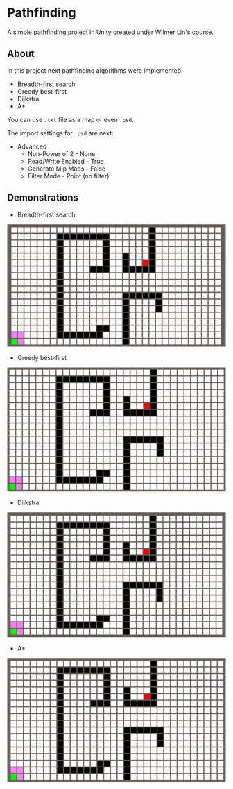 # Pathfinding

A simple pathfinding project in Unity created under Wilmer Lin's [course](https://www.udemy.com/course/pathfinding-in-unity/).

## About

In this project next pathfinding algorithms were implemented:

- Breadth-first search
- Greedy best-first
- Dijkstra
- A*

You can use `.txt` file as a map or even `.psd`.

The import settings for `.psd` are next:

- Advanced
  - Non-Power of 2 - None
  - Read/Write Enabled - True
  - Generate Mip Maps - False
  - Filter Mode - Point (no filter)

## Demonstrations

- Breadth-first search

![Breadth-first search demonstration](Docs/Images/breadfirst&#32;search.gif)

- Greedy best-first

![Greedy best-first demonstration](Docs/Images/greedy&#32;best&#32;first.gif)

- Dijkstra

![Dijkstra demonstration](Docs/Images/djikstra.gif)

- A*

![A* demonstration](Docs/Images/a&#32;star.gif)
